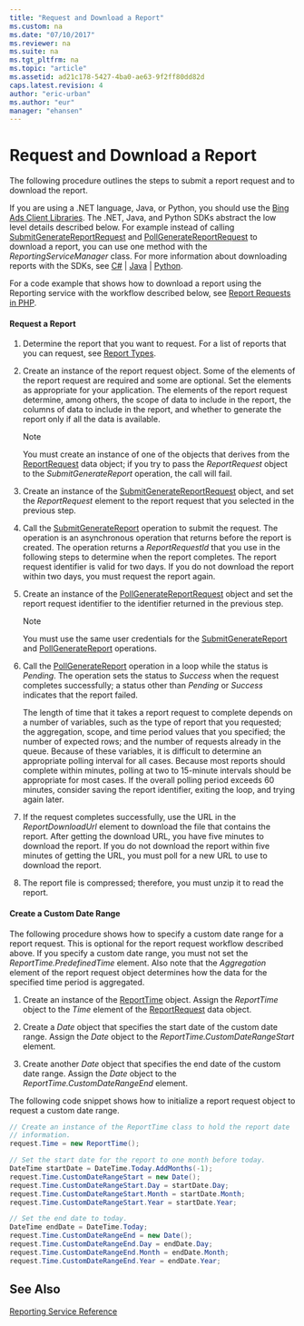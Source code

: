 ```yaml
---
title: "Request and Download a Report"
ms.custom: na
ms.date: "07/10/2017"
ms.reviewer: na
ms.suite: na
ms.tgt_pltfrm: na
ms.topic: "article"
ms.assetid: ad21c178-5427-4ba0-ae63-9f2ff80dd82d
caps.latest.revision: 4
author: "eric-urban"
ms.author: "eur"
manager: "ehansen"
---
```

# Request and Download a Report
The following procedure outlines the steps to submit a report request and to download the report.

If you are using a .NET language, Java, or Python, you should use the [Bing Ads Client Libraries](../guides/bing-ads-client-libraries.md). The .NET, Java, and Python SDKs abstract the low level details described below. For example instead of calling [SubmitGenerateReportRequest](https://msdn.microsoft.com/library/bing-ads-reporting-submitgeneratereport.aspx#request) and [PollGenerateReportRequest](https://msdn.microsoft.com/library/bing-ads-reporting-pollgeneratereport.aspx#request) to download a report, you can use one method with the *ReportingServiceManager* class. For more information about downloading reports with the SDKs, see [C#](../guides/getting-started-using-csharp-with-bing-ads-services.md#reportingservicemanager) | [Java](../guides/getting-started-using-java-with-bing-ads-services.md#reportingservicemanager) | [Python](../guides/getting-started-using-python-with-bing-ads-services.md#reportingservicemanager).

For a code example that shows how to download a report using the Reporting service with the workflow described below, see [Report Requests in PHP](../guides/report-requests-in-php.md).

#### Request a Report

1.  Determine the report that you want to request. For a list of reports that you can request, see [Report Types](../guides/report-types.md).

2.  Create an instance of the report request object. Some of the elements of the report request are required and some are optional. Set the elements as appropriate for your application. The elements of the report request determine, among others, the scope of data to include in the report, the columns of data to include in the report, and whether to generate the report only if all the data is available.

    > [!NOTE]
    > You must create an instance of one of the objects that derives from the [ReportRequest](https://msdn.microsoft.com/library/bing-ads-reporting-reportrequest.aspx) data object; if you try to pass the *ReportRequest* object to the *SubmitGenerateReport* operation, the call will fail.

3.  Create an instance of the [SubmitGenerateReportRequest](https://msdn.microsoft.com/library/bing-ads-reporting-submitgeneratereport.aspx#request) object, and set the *ReportRequest* element to the report request that you selected in the previous step.

4.  Call the [SubmitGenerateReport](https://msdn.microsoft.com/library/bing-ads-reporting-submitgeneratereport.aspx) operation to submit the request. The operation is an asynchronous operation that returns before the report is created. The operation returns a *ReportRequestId* that you use in the following steps to determine when the report completes. The report request identifier is valid for two days. If you do not download the report within two days, you must request the report again.

5.  Create an instance of the [PollGenerateReportRequest](https://msdn.microsoft.com/library/bing-ads-reporting-pollgeneratereport.aspx#request) object and set the report request identifier to the identifier returned in the previous step.

    > [!NOTE]
    > You must use the same user credentials for the [SubmitGenerateReport](https://msdn.microsoft.com/library/bing-ads-reporting-submitgeneratereport.aspx) and [PollGenerateReport](https://msdn.microsoft.com/library/bing-ads-reporting-pollgeneratereport.aspx) operations.

6.  Call the [PollGenerateReport](https://msdn.microsoft.com/library/bing-ads-reporting-pollgeneratereport.aspx) operation in a loop while the status is *Pending*. The operation sets the status to *Success* when the request completes successfully; a status other than *Pending* or *Success* indicates that the report failed.

    The length of time that it takes a report request to complete depends on a number of variables, such as the type of report that you requested; the aggregation, scope, and time period values that you specified; the number of expected rows; and the number of requests already in the queue. Because of these variables, it is difficult to determine an appropriate polling interval for all cases. Because most reports should complete within minutes, polling at two to 15-minute intervals should be appropriate for most cases. If the overall polling period exceeds 60 minutes, consider saving the report identifier, exiting the loop, and trying again later.

7.  If the request completes successfully, use the URL in the *ReportDownloadUrl* element to download the file that contains the report. After getting the download URL, you have five minutes to download the report. If you do not download the report within five minutes of getting the URL, you must poll for a new URL to use to download the report.

8.  The report file is compressed; therefore, you must unzip it to read the report.

#### Create a Custom Date Range
The following procedure shows how to specify a custom date range for a report request. This is optional for the report request workflow described above. If you specify a custom date range, you must not set the *ReportTime.PredefinedTime* element. Also note that the *Aggregation* element of the report request object determines how the data for the specified time period is aggregated. 

1.  Create an instance of the [ReportTime](https://msdn.microsoft.com/library/bing-ads-reporting-reporttime.aspx) object. Assign the *ReportTime* object to the *Time* element of the [ReportRequest](https://msdn.microsoft.com/library/bing-ads-reporting-reportrequest.aspx) data object.

2.  Create a *Date* object that specifies the start date of the custom date range. Assign the *Date* object to the *ReportTime.CustomDateRangeStart* element.

3.  Create another *Date* object that specifies the end date of the custom date range. Assign the *Date* object to the *ReportTime.CustomDateRangeEnd* element.

The following code snippet shows how to initialize a report request object to request a custom date range.

```c#
// Create an instance of the ReportTime class to hold the report date 
// information.
request.Time = new ReportTime();

// Set the start date for the report to one month before today.
DateTime startDate = DateTime.Today.AddMonths(-1);
request.Time.CustomDateRangeStart = new Date();
request.Time.CustomDateRangeStart.Day = startDate.Day;
request.Time.CustomDateRangeStart.Month = startDate.Month;
request.Time.CustomDateRangeStart.Year = startDate.Year;

// Set the end date to today.
DateTime endDate = DateTime.Today;
request.Time.CustomDateRangeEnd = new Date();
request.Time.CustomDateRangeEnd.Day = endDate.Day;
request.Time.CustomDateRangeEnd.Month = endDate.Month;
request.Time.CustomDateRangeEnd.Year = endDate.Year;
```

## See Also
[Reporting Service Reference](https://msdn.microsoft.com/library/bing-ads-reporting-service-reference.aspx)  

